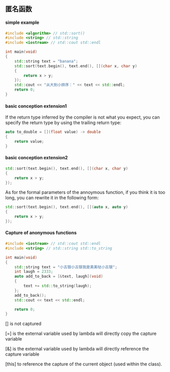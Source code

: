 ## 匿名函数

#### simple example

```C++
#include <algorithm> // std::sort()
#include <string> // std::string
#include <iostream> // std::cout std::endl

int main(void)
{
    std::string text = "banana";
    std::sort(text.begin(), text.end(), [](char x, char y)
    {
        return x > y;
    });
    std::cout << "从大到小排序：" << text << std::endl;
    return 0;
}
```

#### basic conception extension1

If the return type inferred by the compiler is not what you expect, you can specify the return type by using the trailing return type:

```C++
auto to_double = [](float value) -> double
{
	return value;
}
```

#### basic conception extension2

```C++
std::sort(text.begin(), text.end(), [](char x, char y)
{
    return x > y;
});
```

As for the formal parameters of the annoymous function, if you think it is too long, you can rewrite it in the following form:

```C++
std::sort(text.begin(), text.end(), [](auto x, auto y)
{
    return x > y;
});
```

#### Capture of anonymous functions

```C++
#include <iostream> // std::cout std::endl
#include <string> // std::string std::to_string

int main(void)
{
    std::string text = "小古银小古银我是美美哒小古银";
    int laugh = 2333;
    auto add_to_back = [&text, laugh](void)
    {
        text += std::to_string(laugh);
    }; 
    add_to_back();
    std::cout << text << std::endl;

    return 0;
}
```

[] is not captured

[=] is the external variable used by lambda will directly copy the capture variable

[&] is the external variable used by lambda will directly reference the capture variable

[this] to reference the capture of the current object (used within the class).